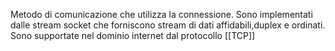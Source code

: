 Metodo di comunicazione che utilizza la connessione. Sono implementati dalle stream socket che forniscono stream di dati affidabili,duplex  e ordinati. Sono supportate nel dominio internet dal protocollo [[TCP]]